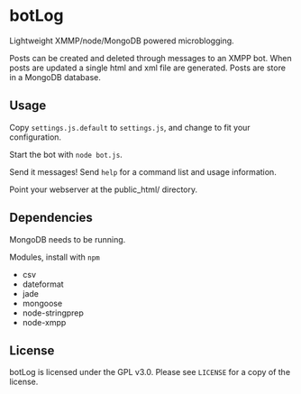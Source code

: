 # botLog

Lightweight XMMP/node/MongoDB powered microblogging.

Posts can be created and deleted through messages to an XMPP bot.
When posts are updated a single html and xml file are generated.
Posts are store in a MongoDB database.

## Usage

Copy `settings.js.default` to `settings.js`, and change to fit your
configuration.

Start the bot with `node bot.js`. 

Send it messages! Send `help` for a command list and usage information.

Point your webserver at the public_html/ directory.

## Dependencies

MongoDB needs to be running.

Modules, install with `npm`

  * csv
  * dateformat
  * jade
  * mongoose 
  * node-stringprep
  * node-xmpp

## License

botLog is licensed under the GPL v3.0. Please see `LICENSE` for a copy
of the license.